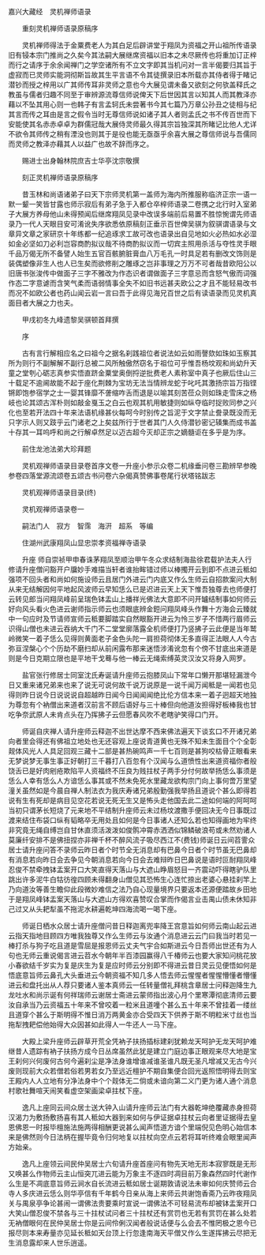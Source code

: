 <!-- { "loadSidebar": true } -->
嘉兴大藏经　灵机禅师语录


　　重刻灵机禅师语录原稿序

　　灵机禅师得法于金粟费老人为其白足后辟讲堂于翔凤为资福之开山祖所传语录旧有锓本宗门推尚之久矣今其法嗣大展继席资福以旧本之未尽厥传也将重加订正梓而行之请序于余余闻禅门之学空诸所有不立文字即其当机问对一言半偈要归其旨于虚寂而已灵师实能洞彻斯旨故其生平言语不令其徒撰录旧本所载亦其侍者得于睹记潜钞而授之梓用以广其师传耳非灵师之意也今大展见谓未备又欲刻之何欤盖释氏之教虽与儒者归趣不同至于审辨源流尊信师说俾天下后世因其言以知其人而其教泽亦藉以不坠其用心则一也韩子有言孟轲氏未尝著书今其七篇乃万章公孙丑之徒相与纪其言而传之耳由是言之假令当时无尊信师说如诸子其人者则孟氏之书不传百世而下安能使其名赤赤卓卓为群儒冠哉大展侍灵师最久得其宗旨独深其所睹记比他人尤详不欲令其师传之稍有湮没也则其于是役也能无亟亟乎余喜大展之尊信师说与吾儒同而灵师之教泽亦藉其人以益广也故不辞而序之。

　　赐进士出身翰林院庶吉士华亭沈宗敬撰

　　刻正灵机禅师语录原稿序

　　昔玉林和尚语诸弟子曰天下宗师灵机第一盖师为海内所推服称临济正宗一语一默一颦一笑皆甘露也师示寂后有弟子急于入都仓卒梓师语录二卷携之北行时入室弟子大展方养母他山未得预闻后继席翔凤见录中改误多端前后易置不胜惊惋谓先师语录乃一代人天眼目安可淆讹失序欲悉依原稿刻正垂示百世俾吴骐为叙骐谓语录与文章异文章之家研京十年练都一纪追琢求工故可改也语录出自见地如火必热如水必湿如金必坚如刀必利岂容商酌拟议哉不待商酌拟议而一切宾主照用杀活与夺性灵手眼千品万偈无所不备譬人始生五官百骸腑脏膏血八万毛孔一时具足若有删改文饰则是装偶塑像非生人也人已生矣而欲修削之雕琢之岂非事理之万万不可者哉昔欧阳公以旧唐书张浚传中做面子三字不雅改为作态识者谓做面子三字意忌而含怒气傲而词强作态二字意谑而含笑气柔而语弱情事全失不如旧书远甚夫欧公之才且不能轻易改书而况不如欧公者也药山闻云岩一言曰吾于此得见海兄百世之后有读语录而见灵机真面目者大展之力也夫。

　　甲戌初冬九峰遗黎吴骐顿首拜撰

　　序

　　古有言行解相应名之曰祖今之据名刹践祖位者说法如云如雨謦欬如珠如玉察其所为则行不副解解不副行总被二风所触傲然窃名于祖位可乎惟吾杨坟观和尚幼升天童之堂刳心砺志真参实悟直跻金粟堂奥倒捋逆批费老人素称室中真子也厥后住山三十载足不逾阃故能不起于座化荆棘为宝坊无法当情辨龙蛇于叱吒其激扬宗旨万指铿锵即饱参宿学之士一婴其锋靡不詟缩咋舌而退是以喻其刻苦莅众则如珠走雪床之杨岐也论其颂古浑朴则如敲金戛玉之白云也观其机用敏捷则如纵夺临时捉败同参之兴化也至若开法四十年来法语机缘甚伙每呵今时别传之旨泥于文字禁止誊录既没而无只字示人则又跂乎云门诸老之上矣兹所行于世者其门人久侍潜钞密记辏集而成书盖十存其一耳呜呼和尚之行解卓然足以迈古超今灭却正宗之嫡髓讵在多乎是为序。

　　前住龙池法弟大珍拜题

　　灵机观禅师语录目录卷首序文卷一升座小参示众卷二机缘垂问卷三勘辨早参晚参卷四落堂源流颂卷五颂古书问卷六杂偈真赞佛事卷尾行状塔铭跋志

　　灵机观禅师语录目录(终)

　　灵机观禅师语录卷一

　　嗣法门人　寂方　智霈　海汧　超系　等编

　　住湖州武康翔凤山显忠崇孝资福禅寺语录

　　升座
师自崇祯甲申春诛茅翔凤至顺治甲午冬众求结制海盐徐君载护法夫人行修请升座僧问豁开户牖妙手难描当轩者谁抬眸错过师以棒擉开云到即不点进云秪如强项不回头者和尚如何施设师云且居门外进云门内底又作么生师云自招款案问大制从来无结解因何平地起风波师云早知恁么已是迟进云天上天下惟吾独尊去也师便打云转见郎当问翔凤峰前呈瑞色钵盂山上播祥光佛法大意即不问开罏结制事如何师云好向风头看火色进云谢师指示师云也须眼底辨金鋀问翔凤峰头作舞十方海会云臻就中一句应时及节请师宣师云秪要脚踏实自然眼豁开进云为怜三岁子不惜两行眉师云识得山僧也未进云吞纳大千门不二堂堂廓落露全机师便打乃竖拂子云此便是当年鹫岭微笑一着子恁么见得则黄面老子金色头陀一肩担荷彻体无多直得正法眼人人今古弥亘涅槃心个个历劫不磨扫却从前闲露布那来迷悟涉淆讹忽有个傍不甘底出来道是则是今日克期立限也是平地干戈蓦与他一棒云无绳索缚英灵汉汝又将身入网罗。

　　盐官张行修居士同室沈氏寿诞请升座师云抱膝凤山下常年口懒开那堪轻漏泄今日又重来诸兄弟来也来了说无可说何故千说万说原是一说千闻万闻秪是一闻若也见得则昨日说今日说说说自超越昨日闻今日闻闻闻绝比伦方信本来一着子迥超天地独为尊忽有个衲僧出来道者汉前言不顾后语好与三十棒但向他道汝担得好板棒我也甘吃争奈武原人未肯点头在乃挥拂子云但愿春风吹不老瞎驴笑得口门开。

　　师诞自庆禅人请升座师云释迦不出世达摩不西来佛法遍天下谈玄口不开诸兄弟向者里会得还有佛祖立地处也无还容观上座说青道黄也无殊不知未生面目个个全彰觌体风光人人具足回观三藏十二部是甚热碗鸣声一千七百则是甚狗咬枯骨正眼看来无梦说梦无事生事正好朝打三千暮打八百忽有个汉闻与么道愤性出来道资福你者般饶舌已是好肉剜疮欺陷平人资福终不压良为贱拄杖子两手分付何故举扬恁么事须是恁么人幸有恁么人方谙恁么事其或不然未免死水里藏龙欲构宗门向上事何啻万里望潼关虽然如是今晨自禅人制法衣为我庆寿诸兄弟殷勤强我举扬且道说个甚么即得若说有生有死却是病目见空花若说无死无生又是怖头走他国去此二途如何端的阿呵呵当初只谓茅长短烧了元来地不平结制升座师云未过杨坟渡撒手便回决无今日事既过渡来结住布袋口纵有韬略卒无用处且如何是今日事诸人还知么若也知得画地为牢终非究竟无绳自缚岂自甘休直须活泼泼如俊鹘冲霄赤洒洒似锦鳞破浪苟或未然劝诸人莫廉纤安排不是佛扭捏亦非禅千杯不醉风流子吸尽西江不(费钱)师诞日云间苕霅众居士请升座问答不录师云昨日者个时节全无消息却有巴鼻今日者个时节虽无巴鼻却有消息若向昨日会去争见今朝消息若向今日会去难辩昨日巴鼻说是语时叵耐翔凤峰忍俊不禁牵拽钵盂案开口大笑直得天落山与大遮山睁眉怒目一齐震动吓得瞎驴队里跳出许多泥牛白牯彷徨四顾未得翻身山僧见其恐怖生心连忙捺出老婆心悬挂刹竿上乃向道汝等善生瞻仰此段微妙难信之法乃自心现量境界只要返本还源便踏故乡田地于是翔凤峰钵盂案天落山与大遮山方得欢喜赞叹合掌而作偈言业击禺山债未休知非己过又从头耙犁虽不拖泥水耕遍乾坤四海流喝一喝下座。

　　师诞日栖水众居士请升座僧问昔日释迦离兜率降王宫意旨如何师云南山起云进云指天指地目顾四方唯我独尊又作么生师云与汝通个消息进云云门曰我当时若见一棒打杀与狗子吃且道是雪屈是报恩师云丈夫气宇合如斯进云今日吾师出世还有为人句也无师云重说偈言进云苕水今朝年半百漆园赢得八千椿师云也要大家知问桃花放小春欲结千岁实为复是庆生为复是应时师云分别即不得进云昔日灵云见便悟如何是悟底意旨师云鼻孔大头垂进云今朝资福不知几多人悟去师云惺惺者惺惺懵懂者懵懂进云和盘托出从人荐只要诸人鉴本真师云一任转量僧礼拜桃含章居士问释迦降生九龙吐水和尚示诞有何祥瑞师云谢居士斋进云蒙师指出波心月个里寒潭彻底清师云要汝自承当乃云资福五十年来不曾咬着一粒米且道噇个甚么五十年来不曾挂着一缕丝且道穿个甚么于斯明得不惟日消万两黄金亦合受四天下供养于斯不明粒米寸丝也当拖犁拽耙偿他始得大众因甚如此得人一牛还人一马下座。

　　大殿上梁升座师云辟草开荒全凭衲子扶扬插标建刹犹赖龙天呵护无龙天呵护难继昔人遗踪有衲子扶扬方成今日丛席虽然此犹是建立门庭边事正眼观来尽大地是宝王刹何兴何废何古何今遍刹尘是净法身谁增谁减谁圣谁凡既无圣凡增减又无古今兴废则现前大众若僧若俗若男若女乃至远近檀护不期自集便合回光返照悟明得去则宝王殿内人人立地有分净法身中个个觌体无二倘或未谙向第二义门更为诸人通个消息村歌社舞喧天闹笑看虚空架画梁卓拄杖下座。

　　逸凡上座同云间众居士送大钟入山请升座师云法门有大器乾坤绝覆藏赤身担荷汉渴力为敷扬敷扬喜有其人秪如大器到来如何与伊证据卓拄杖云向者里证据得去皇恩佛恩一时报毕檀施法施两得相酬更说甚么闻声悟道方谙个里端倪见色明心始信本来是佛然则今日法柄在握毕竟令归何地复以拄杖向空点云若将耳听终难会眼里闻声方始亲。

　　逸凡上座领云间民仲吴居士六旬请升座首座问有物先天地无形本寂寥既是无形又唤甚么作物师云主山恒突兀进云能为万象主不逐四时凋目前万象森然四时代谢作么生是不凋底意旨师云涧水自长流进云秪如居士诞期敦请说法未审如何庆赞师云合寺人多庆进云恁么则华亭信有千年鹤今日亲从海上来师云共谢饱香斋乃云昨夜翔凤关与禺泉亭争论甚闹一谓佛法贵要乘时宣说一谓佛法不可轻易流布却被钵盂案开口大笑山僧忍俊不禁各与三十拄杖试问者三十拄杖还有赏罚也无若有赏罚在甚么处若无衲僧眼何在民仲吴居士你是云间伶俐汉闻者般说话便与么会去不惟罔极之恩今已报尽则本来寿量亦见延长秪如天台顶上行忽逢南海天平僧又作么生遂挥拂云尽把无生消息露却来人世乐逍遥。


